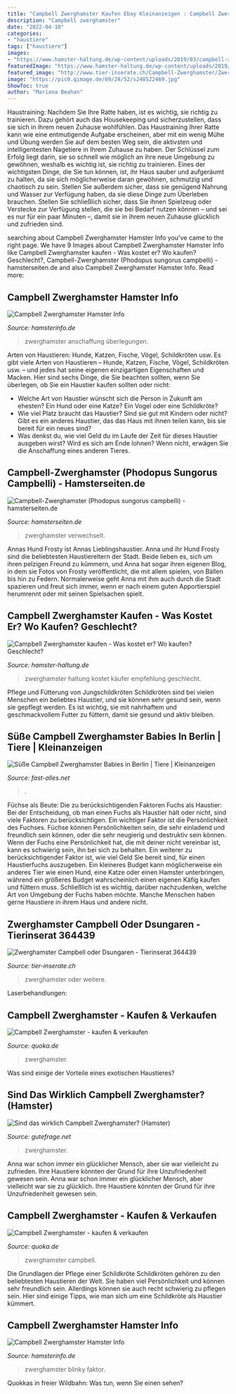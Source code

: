 ```yaml
---
title: "Campbell Zwerghamster Kaufen Ebay Kleinanzeigen : Campbell Zwerghamster"
description: "Campbell zwerghamster"
date: "2022-04-10"
categories:
- "haustiere"
tags: ["haustiere"]
images:
- "https://www.hamster-haltung.de/wp-content/uploads/2019/03/campbell-zwerghamster-kaufen-1110x555.jpg"
featuredImage: "https://www.hamster-haltung.de/wp-content/uploads/2019/03/campbell-zwerghamster-kaufen-1110x555.jpg"
featured_image: "http://www.tier-inserate.ch/Campbell-Zwerghamster/Zwerghamster-364439-364439/1.jpg"
image: "https://pic0.qimage.de/69/24/52/s248522469.jpg"
ShowToc: true
author: "Mariana Beahan"
---
```



Haustraining: Nachdem Sie Ihre Ratte haben, ist es wichtig, sie richtig zu trainieren. Dazu gehört auch das Housekeeping und sicherzustellen, dass sie sich in ihrem neuen Zuhause wohlfühlen.
Das Haustraining Ihrer Ratte kann wie eine entmutigende Aufgabe erscheinen, aber mit ein wenig Mühe und Übung werden Sie auf dem besten Weg sein, die aktivsten und intelligentesten Nagetiere in Ihrem Zuhause zu haben. Der Schlüssel zum Erfolg liegt darin, sie so schnell wie möglich an ihre neue Umgebung zu gewöhnen, weshalb es wichtig ist, sie richtig zu trainieren. Eines der wichtigsten Dinge, die Sie tun können, ist, ihr Haus sauber und aufgeräumt zu halten, da sie sich möglicherweise daran gewöhnen, schmutzig und chaotisch zu sein. Stellen Sie außerdem sicher, dass sie genügend Nahrung und Wasser zur Verfügung haben, da sie diese Dinge zum Überleben brauchen. Stellen Sie schließlich sicher, dass Sie ihnen Spielzeug oder Verstecke zur Verfügung stellen, die sie bei Bedarf nutzen können – und sei es nur für ein paar Minuten –, damit sie in ihrem neuen Zuhause glücklich und zufrieden sind.

	

		
searching about Campbell Zwerghamster Hamster Info you've came to the right page. We have 9 Images about Campbell Zwerghamster Hamster Info like Campbell Zwerghamster kaufen - Was kostet er? Wo kaufen? Geschlecht?, Campbell-Zwerghamster (Phodopus sungorus campbelli) - hamsterseiten.de and also Campbell Zwerghamster Hamster Info. Read more:
		
    
## Campbell Zwerghamster Hamster Info

<img loading=lazy src="http://www.hamsterinfo.de/Campbellbilder/campbell02.jpg" onerror="this.onerror=null;this.src='https://tse1.mm.bing.net/th?id=OIP.9htYBItUnDGKWYw4gzhcQQAAAA&amp;pid=15.1';" alt="Campbell Zwerghamster Hamster Info">

_Source: hamsterinfo.de_

>zwerghamster anschaffung überlegungen. 

	

Arten von Haustieren: Hunde, Katzen, Fische, Vögel, Schildkröten usw.
Es gibt viele Arten von Haustieren – Hunde, Katzen, Fische, Vögel, Schildkröten usw. – und jedes hat seine eigenen einzigartigen Eigenschaften und Macken. Hier sind sechs Dinge, die Sie beachten sollten, wenn Sie überlegen, ob Sie ein Haustier kaufen sollten oder nicht:
- Welche Art von Haustier wünscht sich die Person in Zukunft am ehesten? Ein Hund oder eine Katze? Ein Vogel oder eine Schildkröte?
- Wie viel Platz braucht das Haustier? Sind sie gut mit Kindern oder nicht? Gibt es ein anderes Haustier, das das Haus mit ihnen teilen kann, bis sie bereit für ein neues sind?
- Was denkst du, wie viel Geld du im Laufe der Zeit für dieses Haustier ausgeben wirst? Wird es sich am Ende lohnen? Wenn nicht, erwägen Sie die Anschaffung eines anderen Tieres.

    
## Campbell-Zwerghamster (Phodopus Sungorus Campbelli) - Hamsterseiten.de

<img loading=lazy src="http://www.hamsterseiten.de/files/bilder/zwerghamster/campbells/campell-zwerghamster-1.jpg" onerror="this.onerror=null;this.src='https://tse1.mm.bing.net/th?id=OIP.GjejmxcF-LKI-Ukh4ixw2wHaFh&amp;pid=15.1';" alt="Campbell-Zwerghamster (Phodopus sungorus campbelli) - hamsterseiten.de">

_Source: hamsterseiten.de_

>zwerghamster verwechselt. 

	

Annas Hund Frosty ist Annas Lieblingshaustier.
Anna und ihr Hund Frosty sind die beliebtesten Haustiereltern der Stadt. Beide lieben es, sich um ihren pelzigen Freund zu kümmern, und Anna hat sogar ihren eigenen Blog, in dem sie Fotos von Frosty veröffentlicht, die mit allem spielen, von Bällen bis hin zu Federn. Normalerweise geht Anna mit ihm auch durch die Stadt spazieren und freut sich immer, wenn er nach einem guten Apportierspiel herumrennt oder mit seinen Spielsachen spielt.

    
## Campbell Zwerghamster Kaufen - Was Kostet Er? Wo Kaufen? Geschlecht?

<img loading=lazy src="https://www.hamster-haltung.de/wp-content/uploads/2019/03/campbell-zwerghamster-kaufen-1110x555.jpg" onerror="this.onerror=null;this.src='https://tse4.mm.bing.net/th?id=OIP.XjWIGJqFwIrjMcorO4nO5gHaDt&amp;pid=15.1';" alt="Campbell Zwerghamster kaufen - Was kostet er? Wo kaufen? Geschlecht?">

_Source: hamster-haltung.de_

>zwerghamster haltung kostet käufer empfehlung geschlecht. 

	

Pflege und Fütterung von Jungschildkröten
Schildkröten sind bei vielen Menschen ein beliebtes Haustier, und sie können sehr gesund sein, wenn sie gepflegt werden. Es ist wichtig, sie mit nahrhaftem und geschmackvollem Futter zu füttern, damit sie gesund und aktiv bleiben.

    
## Süße Campbell Zwerghamster Babies In Berlin | Tiere | Kleinanzeigen

<img loading=lazy src="http://www.fast-alles.net/pictures/476324.jpg" onerror="this.onerror=null;this.src='https://tse4.mm.bing.net/th?id=OIP.hYhNoPJyTb5ekC8gkhN0LQHaE8&amp;pid=15.1';" alt="Süße Campbell Zwerghamster Babies in Berlin | Tiere | Kleinanzeigen">

_Source: fast-alles.net_

>. 

	

Füchse als Beute: Die zu berücksichtigenden Faktoren
Fuchs als Haustier: Bei der Entscheidung, ob man einen Fuchs als Haustier hält oder nicht, sind viele Faktoren zu berücksichtigen. Ein wichtiger Faktor ist die Persönlichkeit des Fuchses. Füchse können Persönlichkeiten sein, die sehr einladend und freundlich sein können, oder die sehr neugierig und destruktiv sein können. Wenn der Fuchs eine Persönlichkeit hat, die mit deiner nicht vereinbar ist, kann es schwierig sein, ihn bei sich zu behalten. Ein weiterer zu berücksichtigender Faktor ist, wie viel Geld Sie bereit sind, für einen Haustierfuchs auszugeben. Ein kleineres Budget kann möglicherweise ein anderes Tier wie einen Hund, eine Katze oder einen Hamster unterbringen, während ein größeres Budget wahrscheinlich einen eigenen Käfig kaufen und füttern muss. Schließlich ist es wichtig, darüber nachzudenken, welche Art von Umgebung der Fuchs haben möchte. Manche Menschen haben gerne Haustiere in ihrem Haus und andere nicht.

    
## Zwerghamster Campbell Oder Dsungaren - Tierinserat 364439

<img loading=lazy src="http://www.tier-inserate.ch/Campbell-Zwerghamster/Zwerghamster-364439-364439/1.jpg" onerror="this.onerror=null;this.src='https://tse2.mm.bing.net/th?id=OIP.meYCJXMa-koNJjmfVJCHrQHaHa&amp;pid=15.1';" alt="Zwerghamster Campbell oder Dsungaren - Tierinserat 364439">

_Source: tier-inserate.ch_

>zwerghamster oder weitere. 

	

Laserbehandlungen:

    
## Campbell Zwerghamster - Kaufen &amp; Verkaufen

<img loading=lazy src="https://pic0.qimage.de/02/54/04/s247045402.jpg" onerror="this.onerror=null;this.src='https://tse3.mm.bing.net/th?id=OIP.4eqGQQ_br-TTuFqPUbknpQAAAA&amp;pid=15.1';" alt="Campbell Zwerghamster - kaufen &amp; verkaufen">

_Source: quoka.de_

>zwerghamster. 

	

Was sind einige der Vorteile eines exotischen Haustieres?

    
## Sind Das Wirklich Campbell Zwerghamster? (Hamster)

<img loading=lazy src="https://images.gutefrage.net/media/fragen/bilder/sind-das-wirklich-campbell-zwerghamster/1_original.jpg?v=1496921731000" onerror="this.onerror=null;this.src='https://tse4.mm.bing.net/th?id=OIP.0aFa_Ryir9_yxAWCyfidkgHaHa&amp;pid=15.1';" alt="Sind das wirklich Campbell Zwerghamster? (Hamster)">

_Source: gutefrage.net_

>zwerghamster. 

	

Anna war schon immer ein glücklicher Mensch, aber sie war vielleicht zu zufrieden. Ihre Haustiere könnten der Grund für ihre Unzufriedenheit gewesen sein.
Anna war schon immer ein glücklicher Mensch, aber vielleicht war sie zu glücklich. Ihre Haustiere könnten der Grund für ihre Unzufriedenheit gewesen sein.

    
## Campbell Zwerghamster - Kaufen &amp; Verkaufen

<img loading=lazy src="https://pic0.qimage.de/69/24/52/s248522469.jpg" onerror="this.onerror=null;this.src='https://tse1.mm.bing.net/th?id=OIP.ww1DsjlqBJgV-PeXY7DlAAAAAA&amp;pid=15.1';" alt="Campbell Zwerghamster - kaufen &amp; verkaufen">

_Source: quoka.de_

>zwerghamster campbell. 

	

Die Grundlagen der Pflege einer Schildkröte
Schildkröten gehören zu den beliebtesten Haustieren der Welt. Sie haben viel Persönlichkeit und können sehr freundlich sein. Allerdings können sie auch recht schwierig zu pflegen sein. Hier sind einige Tipps, wie man sich um eine Schildkröte als Haustier kümmert.

    
## Campbell Zwerghamster Hamster Info

<img loading=lazy src="http://www.hamsterinfo.de/Campbellbilder/campbell07.jpg" onerror="this.onerror=null;this.src='https://tse4.mm.bing.net/th?id=OIP.vF1EP0oAigcribx4kZNyewAAAA&amp;pid=15.1';" alt="Campbell Zwerghamster Hamster Info">

_Source: hamsterinfo.de_

>zwerghamster blinky faktor. 

	

Quokkas in freier Wildbahn: Was tun, wenn Sie einen sehen?

